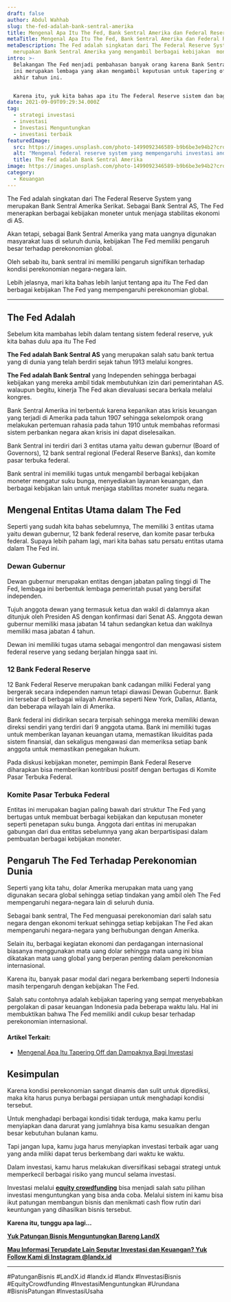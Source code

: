 ```yaml
---
draft: false
author: Abdul Wahhab
slug: the-fed-adalah-bank-sentral-amerika
title: Mengenal Apa Itu The Fed, Bank Sentral Amerika dan Federal Reserve
metaTitle: Mengenal Apa Itu The Fed, Bank Sentral Amerika dan Federal Reserve
metaDescription: The Fed adalah singkatan dari The Federal Reserve System yang
  merupakan Bank Sentral Amerika yang mengambil berbagai kebijakan  moneter
intro: >-
  Belakangan The Fed menjadi pembahasan banyak orang karena Bank Sentral Amerika
  ini merupakan lembaga yang akan mengambil keputusan untuk tapering off pada
  akhir tahun ini. 


  Karena itu, yuk kita bahas apa itu The Federal Reserve sistem dan bagaimana pengaruh kebijakan The Fed terhadap perekonomian dunia. 
date: 2021-09-09T09:29:34.000Z
tag:
  - strategi investasi
  - investasi
  - Investasi Menguntungkan
  - investasi terbaik
featuredImage:
  src: https://images.unsplash.com/photo-1499092346589-b9b6be3e94b2?crop=entropy&cs=tinysrgb&fit=max&fm=jpg&ixid=MnwxMTc3M3wwfDF8c2VhcmNofDV8fGFtZXJpY2F8ZW58MHx8fHwxNjQwMjUxMzE0&ixlib=rb-1.2.1&q=80&w=1080
  alt: "Mengenal federal reserve system yang mempengaruhi investasi anda "
  title: The Fed adalah Bank Sentral Amerika
image: https://images.unsplash.com/photo-1499092346589-b9b6be3e94b2?crop=entropy&cs=tinysrgb&fit=max&fm=jpg&ixid=MnwxMTc3M3wwfDF8c2VhcmNofDV8fGFtZXJpY2F8ZW58MHx8fHwxNjQwMjUxMzE0&ixlib=rb-1.2.1&q=80&w=1080
category:
  - Keuangan
---
```

The Fed adalah singkatan dari The Federal Reserve System yang merupakan Bank Sentral Amerika Serikat. Sebagai Bank Sentral AS, The Fed menerapkan berbagai kebijakan moneter untuk menjaga stabilitas ekonomi di AS.

Akan tetapi, sebagai Bank Sentral Amerika yang mata uangnya digunakan masyarakat luas di seluruh dunia, kebijakan The Fed memiliki pengaruh besar terhadap perekonomian global.

Oleh sebab itu, bank sentral ini memiliki pengaruh signifikan terhadap kondisi perekonomian negara-negara lain.

Lebih jelasnya, mari kita bahas lebih lanjut tentang apa itu The Fed dan berbagai kebijakan The Fed yang mempengaruhi perekonomian global.

- - -

## The Fed Adalah

Sebelum kita mambahas lebih dalam tentang sistem federal reserve, yuk kita bahas dulu apa itu The Fed

**The Fed adalah Bank Sentral AS** yang merupakan salah satu bank tertua yang di dunia yang telah berdiri sejak tahun 1913 melalui kongres.

**The Fed adalah Bank Sentral** yang Independen sehingga berbagai kebijakan yang mereka ambil tidak membutuhkan izin dari pemerintahan AS. walaupun begitu, kinerja The Fed akan dievaluasi secara berkala melalui kongres.

Bank Sentral Amerika ini terbentuk karena kepanikan atas krisis keuangan yang terjadi di Amerika pada tahun 1907 sehingga sekelompok orang melakukan pertemuan rahasia pada tahun 1910 untuk membahas reformasi sistem perbankan negara akan krisis ini dapat diselesaikan.

Bank Sentral ini terdiri dari 3 entitas utama yaitu dewan gubernur (Board of Governors), 12 bank sentral regional (Federal Reserve Banks), dan komite pasar terbuka federal.

Bank sentral ini memiliki tugas untuk mengambil berbagai kebijakan moneter mengatur suku bunga, menyediakan layanan keuangan, dan berbagai kebijakan lain untuk menjaga stabilitas moneter suatu negara.

## Mengenal Entitas Utama dalam The Fed

Seperti yang sudah kita bahas sebelumnya, The memiliki 3 entitas utama yaitu dewan gubernur, 12 bank federal reserve, dan komite pasar terbuka federal. Supaya lebih paham lagi, mari kita bahas satu persatu entitas utama dalam The Fed ini.

### Dewan Gubernur

Dewan gubernur merupakan entitas dengan jabatan paling tinggi di The Fed, lembaga ini berbentuk lembaga pemerintah pusat yang bersifat independen.

Tujuh anggota dewan yang termasuk ketua dan wakil di dalamnya akan ditunjuk oleh Presiden AS dengan konfirmasi dari Senat AS. Anggota dewan gubernur memiliki masa jabatan 14 tahun sedangkan ketua dan wakilnya memiliki masa jabatan 4 tahun.

Dewan ini memiliki tugas utama sebagai mengontrol dan mengawasi sistem federal reserve yang sedang berjalan hingga saat ini.

### 12 Bank Federal Reserve

12 Bank Federal Reserve merupakan bank cadangan miliki Federal yang bergerak secara independen namun tetapi diawasi Dewan Gubernur. Bank ini tersebar di berbagai wilayah Amerika seperti New York, Dallas, Atlanta, dan beberapa wilayah lain di Amerika.

Bank federal ini didirikan secara terpisah sehingga mereka memiliki dewan direksi sendiri yang terdiri dari 9 anggota utama. Bank ini memiliki tugas untuk memberikan layanan keuangan utama, memastikan likuiditas pada sistem finansial, dan sekaligus mengawasi dan memeriksa setiap bank anggota untuk memastikan penegakan hukum.

Pada diskusi kebijakan moneter, pemimpin Bank Federal Reserve diharapkan bisa memberikan kontribusi positif dengan bertugas di Komite Pasar Terbuka Federal.

### Komite Pasar Terbuka Federal

Entitas ini merupakan bagian paling bawah dari struktur The Fed yang bertugas untuk membuat berbagai kebijakan dan keputusan moneter seperti penetapan suku bunga. Anggota dari entitas ini merupakan gabungan dari dua entitas sebelumnya yang akan berpartisipasi dalam pembuatan berbagai kebijakan  moneter.

## Pengaruh The Fed Terhadap Perekonomian Dunia

Seperti yang kita tahu, dolar Amerika merupakan mata uang yang digunakan secara global sehingga setiap tindakan yang ambil oleh The Fed mempengaruhi negara-negara lain di seluruh dunia.

Sebagai bank sentral, The Fed menguasai perekonomian dari salah satu negara dengan ekonomi terkuat sehingga setiap kebijakan The Fed akan mempengaruhi negara-negara yang berhubungan dengan Amerika.

Selain itu, berbagai kegiatan ekonomi dan perdagangan internasional biasanya menggunakan mata uang dolar sehingga mata uang ini bisa dikatakan mata uang global yang berperan penting dalam perekonomian internasional.

Karena itu, banyak pasar modal dari negara berkembang seperti Indonesia masih terpengaruh dengan kebijakan The Fed.

Salah satu contohnya adalah kebijakan tapering yang sempat menyebabkan pergolakan di pasar keuangan Indonesia pada beberapa waktu lalu. Hal ini membuktikan bahwa The Fed memiliki andil cukup besar terhadap perekonomian internasional.

#### Artikel Terkait:

* [Mengenal Apa Itu Tapering Off dan Dampaknya Bagi Investasi](https://landx.id/blog/tapering-adalah/)

## Kesimpulan

Karena kondisi perekonomian sangat dinamis dan sulit untuk diprediksi, maka kita harus punya berbagai persiapan untuk menghadapi kondisi tersebut.

Untuk menghadapi berbagai kondisi tidak terduga, maka kamu perlu menyiapkan dana darurat yang jumlahnya bisa kamu sesuaikan dengan besar kebutuhan bulanan kamu.

Tapi jangan lupa, kamu juga harus menyiapkan investasi terbaik agar uang yang anda miliki dapat terus berkembang dari waktu ke waktu.

Dalam investasi, kamu harus melakukan diversifikasi sebagai strategi untuk memperkecil berbagai risiko yang muncul selama investasi.

Investasi melalui **[equity crowdfunding](https://landx.id/)** bisa menjadi salah satu pilihan investasi menguntungkan yang bisa anda coba. Melalui sistem ini kamu bisa ikut patungan membangun bisnis dan menikmati cash flow rutin dari keuntungan yang dihasilkan bisnis tersebut.

**Karena itu, tunggu apa lagi...**

**[Yuk Patungan Bisnis Menguntungkan Bareng LandX](https://landx.id/project/)**

**[Mau Informasi Terupdate Lain Seputar Investasi dan Keuangan? Yuk Follow Kami di Instagram @landx.id](https://www.instagram.com/landx.id/?utm_medium=copy_link)**

- - -

\#PatunganBisnis 	#LandX.id	#landx.id	#landx  #InvestasiBisnis	#EquityCrowdfunding	#InvestasiMenguntungkan	#Urundana	#BisnisPatungan	#InvestasiUsaha